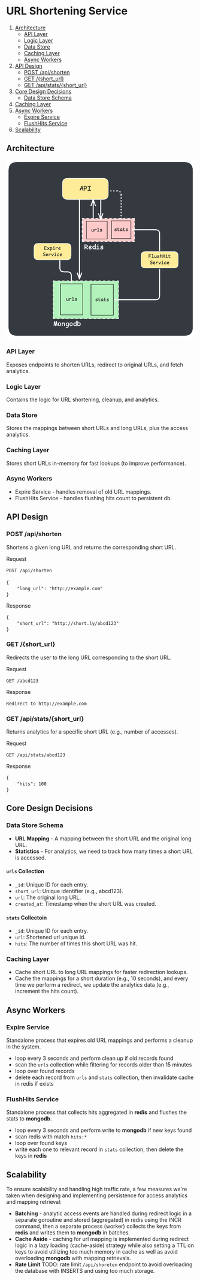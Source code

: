# URL Shortening Service

1. [Architecture](#architecture)
    - [API Layer](#api-layer)    
    - [Logic Layer](#logic-layer)    
    - [Data Store](#data-store)
    - [Caching Layer](#caching-layer-1)    
    - [Async Workers ](#async-workers)    
2. [API Design](#api-design)
    - [POST /api/shorten](#post-apishorten)
    - [GET /{short_url}](#get-short_url)
    - [GET /api/stats/{short_url}](#get-apistatsshort_url)
3. [Core Design Decisions](#core-design-decisions)
    - [Data Store Schema](#data-store-schema)
4. [Caching Layer](#caching-layer)
5. [Async Workers](#async-workers)
    - [Expire Service](#expire-service)
    - [FlushHits Service](#flushhits-service)
6. [Scalability](#scalability)



## Architecture

![image](architecture.png)

### API Layer
Exposes endpoints to shorten URLs, redirect to original URLs, and fetch analytics.

### Logic Layer
Contains the logic for URL shortening, cleanup, and analytics.

### Data Store
Stores the mappings between short URLs and long URLs, plus the access analytics.

### Caching Layer
Stores short URLs in-memory for fast lookups (to improve performance).

### Async Workers
- Expire Service - handles removal of old URL mappings.
- FlushHits Service - handles flushing hits count to persistent db. 

## API Design


### POST /api/shorten
Shortens a given long URL and returns the corresponding short URL.

Request
```
POST /api/shorten

{ 
    "long_url": "http://example.com" 
}
```

Response
```
{ 
    "short_url": "http://short.ly/abcd123" 
}
```


### GET /{short_url}


Redirects the user to the long URL corresponding to the short URL.

Request
```
GET /abcd123
```

Response
```
Redirect to http://example.com
```


### GET /api/stats/{short_url}


Returns analytics for a specific short URL (e.g., number of accesses).

Request
```
GET /api/stats/abcd123
```

Response
```
{ 
    "hits": 100 
}
```

## Core Design Decisions

### Data Store Schema
- **URL Mapping** - A mapping between the short URL and the original long URL.
- **Statistics** - For analytics, we need to track how many times a short URL is accessed.


#### `urls` Collection
- `_id`: Unique ID for each entry.
- `short_url`: Unique identifier (e.g., abcd123).
- `url`: The original long URL.
- `created_at`: Timestamp when the short URL was created.

#### `stats` Collectoin
- `_id`: Unique ID for each entry.
- `url`: Shortened url unique id.
- `hits`: The number of times this short URL was hit.


### Caching Layer
- Cache short URL to long URL mappings for faster redirection lookups.
- Cache the mappings for a short duration (e.g., 10 seconds), and every time we perform a redirect, we update the analytics data (e.g., increment the hits count).


## Async Workers
### Expire Service
Standalone process that expires old URL mappings and performs a cleanup in the system.
- loop every 3 seconds and perform clean up if old records found
- scan the `urls` collection while filtering for records older than 15 minutes
- loop over found records
- delete each record from `urls` and `stats` collection, then invalidate cache in redis if exists


### FlushHits Service
Standalone process that collects hits aggregated in **redis** and flushes the stats to **mongodb**.
- loop every 3 seconds and perform write to **mongodb** if new keys found
- scan redis with match `hits:*`
- loop over found keys
- write each one to relevant record in `stats` collection, then delete the keys in **redis**


## Scalability
To ensure scalability and handling high traffic rate, a few measures we're taken when designing and implementing persistence for access analytics and mapping retrieval:

- **Batching** - analytic access events are handled during redirect logic in a separate goroutine and stored (aggregated) in redis using the INCR command, then a separate process (worker) collects the keys from **redis** and writes them to **mongodb** in batches.
- **Cache Aside** - caching for url mapping is implemented during redirect logic in a lazy loading (cache-aside) strategy while also setting a TTL on keys to avoid utilizing too much memory in cache as well as avoid overloading **mongodb**  with mapping retrievals.
- **Rate Limit** TODO: rate limit `/api/shoreten` endpoint to avoid overloading the database with INSERTS and using too much storage.
